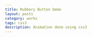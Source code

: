 ```yaml
---
title: Rubbery Button Demo
layout: posts
category: works
tags: css3
description: Animation done using css3
---
```

<p>
	<p data-height="400" data-theme-id="0" data-slug-hash="dGnKu" data-user="uttamg911" data-default-tab="result" class='codepen'></p>
	<script async src="http://codepen.io/assets/embed/ei.js"></script>
</p>